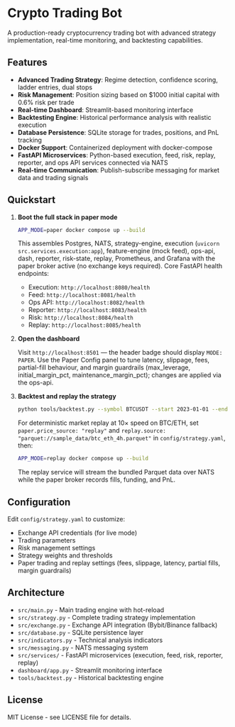 # Crypto Trading Bot

A production-ready cryptocurrency trading bot with advanced strategy implementation, real-time monitoring, and backtesting capabilities.

## Features

- **Advanced Trading Strategy**: Regime detection, confidence scoring, ladder entries, dual stops
- **Risk Management**: Position sizing based on $1000 initial capital with 0.6% risk per trade
- **Real-time Dashboard**: Streamlit-based monitoring interface
- **Backtesting Engine**: Historical performance analysis with realistic execution
- **Database Persistence**: SQLite storage for trades, positions, and PnL tracking
- **Docker Support**: Containerized deployment with docker-compose
- **FastAPI Microservices**: Python-based execution, feed, risk, replay, reporter, and ops API services connected via NATS
- **Real-time Communication**: Publish-subscribe messaging for market data and trading signals

## Quickstart

1. **Boot the full stack in paper mode**

   ```bash
   APP_MODE=paper docker compose up --build
   ```

   This assembles Postgres, NATS, strategy-engine, execution (`uvicorn src.services.execution:app`), feature-engine (mock feed), ops-api, dash, reporter, risk-state, replay, Prometheus, and Grafana with the paper broker active (no exchange keys required).
   Core FastAPI health endpoints:
   - Execution: `http://localhost:8080/health`
   - Feed: `http://localhost:8081/health`
   - Ops API: `http://localhost:8082/health`
   - Reporter: `http://localhost:8083/health`
   - Risk: `http://localhost:8084/health`
   - Replay: `http://localhost:8085/health`

2. **Open the dashboard**

   Visit `http://localhost:8501` — the header badge should display `MODE: PAPER`. Use the Paper Config panel to tune latency, slippage, fees, partial-fill behaviour, and margin guardrails (max_leverage, initial_margin_pct, maintenance_margin_pct); changes are applied via the ops-api.

3. **Backtest and replay the strategy**

   ```bash
   python tools/backtest.py --symbol BTCUSDT --start 2023-01-01 --end 2024-01-01
   ```

   For deterministic market replay at 10× speed on BTC/ETH, set `paper.price_source: "replay"` and `replay.source: "parquet://sample_data/btc_eth_4h.parquet"` in `config/strategy.yaml`, then:

   ```bash
   APP_MODE=replay docker compose up --build
   ```

   The replay service will stream the bundled Parquet data over NATS while the paper broker records fills, funding, and PnL.

## Configuration

Edit `config/strategy.yaml` to customize:
- Exchange API credentials (for live mode)
- Trading parameters
- Risk management settings
- Strategy weights and thresholds
- Paper trading and replay settings (fees, slippage, latency, partial fills, margin guardrails)

## Architecture

- `src/main.py` - Main trading engine with hot-reload
- `src/strategy.py` - Complete trading strategy implementation
- `src/exchange.py` - Exchange API integration (Bybit/Binance fallback)
- `src/database.py` - SQLite persistence layer
- `src/indicators.py` - Technical analysis indicators
- `src/messaging.py` - NATS messaging system
- `src/services/` - FastAPI microservices (execution, feed, risk, reporter, replay)
- `dashboard/app.py` - Streamlit monitoring interface
- `tools/backtest.py` - Historical backtesting engine

## License

MIT License - see LICENSE file for details.
